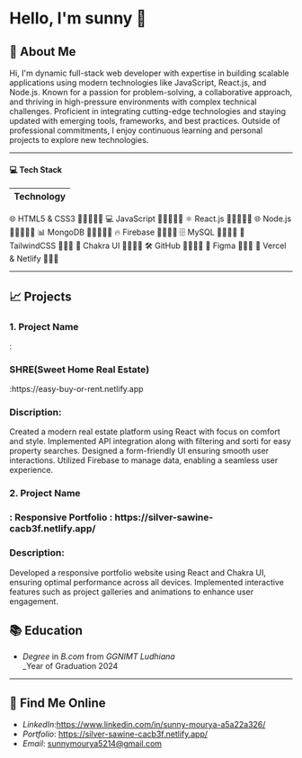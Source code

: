  <h1>Hello, I'm sunny 👋</h1>

## 👤 About Me 
 Hi, I'm  dynamic full-stack web developer with expertise in building scalable applications using modern technologies like JavaScript, React.js, and Node.js. Known for a passion for problem-solving, a collaborative approach, and thriving in high-pressure environments with complex technical challenges. Proficient in integrating cutting-edge technologies and staying updated with emerging tools, frameworks, and best practices. Outside of professional commitments, I enjoy continuous learning and personal projects to explore new technologies.

---

#### 💻 Tech Stack

| Technology      |
|----------------------|
 🌐 HTML5 & CSS3     🌟🌟🌟🌟🌟 
 💻 JavaScript       🌟🌟🌟🌟🌟 
 ⚛️ React.js         🌟🌟🌟🌟🌟 
 🌐 Node.js          🌟🌟🌟🌟🌟 
 📊 MongoDB          🌟🌟🌟🌟🌟 
 🔥 Firebase         🌟🌟🌟🌟 
 🗄️ MySQL            🌟🌟🌟🌟 
 🎨 TailwindCSS      🌟🌟🌟 
 🎯 Chakra UI        🌟🌟🌟🌟 
 🛠️ GitHub           🌟🌟🌟🌟 
 🎨 Figma            🌟🌟🌟 
 🚀 Vercel & Netlify 🌟🌟🌟




---

## 📈 Projects
<h3>1. Project Name</h3>:<h3> SHRE(Sweet Home Real Estate)</h3>  :https://easy-buy-or-rent.netlify.app <br/>
<h3>Discription:</h3> Created a modern real estate platform using React with
focus on comfort and style.
Implemented API integration along with filtering and sorti
for easy property searches.
Designed a form-friendly UI ensuring smooth user
interactions.
Utilized Firebase to manage data, enabling a seamless user
experience.
<h3>2. Project Name <h3/>:  Responsive Portfolio : https://silver-sawine-cacb3f.netlify.app/
 <h3>Description:</h3> Developed a responsive portfolio website using React and Chakra UI, ensuring optimal performance across all devices.
Implemented interactive features such as project galleries and animations to enhance user engagement.


## 📚 Education
- *Degree* in *B.com* from *GGNIMT Ludhiana*  
  _Year of Graduation 2024  

---

## 🔎 Find Me Online
- *LinkedIn*:https://www.linkedin.com/in/sunny-mourya-a5a22a326/
- *Portfolio*: https://silver-sawine-cacb3f.netlify.app/
- *Email*: sunnymourya5214@gmail.com

